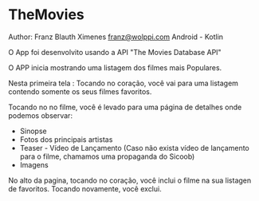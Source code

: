 # TheMovies

Author: Franz Blauth Ximenes
franz@wolppi.com
Android - Kotlin

O App foi desenvolvito usando a API "The Movies Database API"

O APP inicia mostrando uma listagem dos filmes mais Populares.

Nesta primeira tela :
  Tocando no coração, você vai para uma listagem contendo somente os seus filmes favoritos.

Tocando no no filme, você é levado para uma página de detalhes onde podemos observar:

  * Sinopse
  * Fotos dos principais artistas
  * Teaser - Vídeo de Lançamento  (Caso não exista vídeo de lançamento para o filme, chamamos uma propaganda do Sicoob)
  * Imagens

  No alto da pagina, tocando no coração, você inclui o filme na sua listagen de favoritos. Tocando novamente, você exclui.
  
  
  
